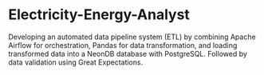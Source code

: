 # Electricity-Energy-Analyst

Developing an automated data pipeline system (ETL) by combining Apache Airflow for orchestration, Pandas for data transformation, and loading transformed data into a NeonDB database with PostgreSQL. Followed by data validation using Great Expectations.
